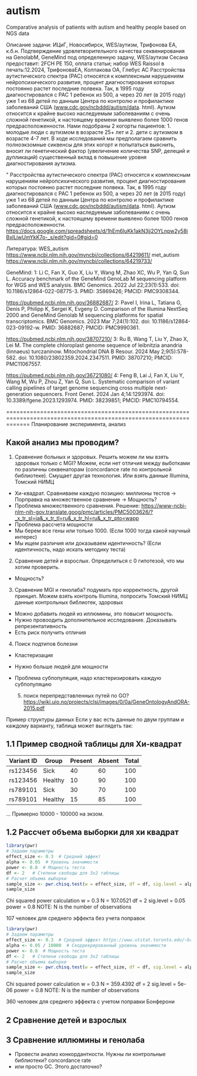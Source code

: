 # autism
Comparative analysis of patients with autism and healthy people based on NGS data

Описание задачи:
ИЦиГ, Новосибирск, WES/аутизм, Трифонова ЕА, к.б.н.
Подтверждение удовлетворительного качества секвенирования на GenolabM, GeneMind под определенную задачу, WES/аутизм
Сесана предоставит: 2FCH PE 150, оплата статьи; набор WES Raissol
в печать:12.2024, ТрифоноваЕА, Колпакова ОА, Глебус АС
Расстройства аутистического спектра (РАС) относятся к комплексным нарушениям нейропсихического развития, процент диагностирования которых постоянно растет последние полвека.
Так, в 1995 году диагностировался с РАС 1 ребенок из 500, а через 20 лет (в 2015 году) уже 1 из 68 детей по данным Центра по контролю и профилактике заболеваний США (www.cdc.gov/ncbddd/autism/data. html). Аутизм относится к крайне высоко наследуемым заболеваниям с очень сложной генетикой, к настоящему времени выявлено более 1000 генов предрасположенности.
Нами подобраны 2 когорты пациентов: 1. молодые люди с аутизмом в возрасте 25+ лет и 2. дети с аутизмом в возрасте 4-7 лет. В ходе исследований мы предполагаем сравнить полноэкзомные сиквенсы для этих когорт и попытаться выяснить, вносит ли генетический фактор (увеличение количества SNP, делеций и дупликаций) существенный вклад в повышение уровня диагностирования аутизма.

"	Расстройства аутистического спектра (РАС) относятся к комплексным нарушениям нейропсихического развития, процент диагностирования которых постоянно растет последние полвека. Так, в 1995 году диагностировался с РАС 1 ребенок из 500, а через 20 лет (в 2015 году) уже 1 из 68 детей по данным Центра по контролю и профилактике заболеваний США (www.cdc.gov/ncbddd/autism/data. html). Аутизм относится к крайне высоко наследуемым заболеваниям с очень сложной генетикой, к настоящему времени выявлено более 1000 генов предрасположенности.	https://docs.google.com/spreadsheets/d/1hEm6luKk1akN3jj2OYLnpw2y58iBxlLiwUmYkK7o-_s/edit?gid=0#gid=0	

Литература:
WES_autism        https://www.ncbi.nlm.nih.gov/myncbi/collections/64219611/
met_autism        https://www.ncbi.nlm.nih.gov/myncbi/collections/64219733/

GeneMind:
1: Li C, Fan X, Guo X, Liu Y, Wang M, Zhao XC, Wu P, Yan Q, Sun L. 
Accuracy benchmark of the GeneMind GenoLab M sequencing platform for WGS and WES analysis. BMC Genomics. 2022 Jul 22;23(1):533. doi: 10.1186/s12864-022-08775-3. PMID: 35869426; PMCID: PMC9308344.

https://pubmed.ncbi.nlm.nih.gov/36882687/
2: Pavel I, Irina L, Tatiana G, Denis P, Philipp K, Sergei K, Evgeny D.
Comparison of the Illumina NextSeq 2000 and GeneMind Genolab M sequencing platforms for spatial transcriptomics. BMC Genomics. 2023 Mar 7;24(1):102. doi: 10.1186/s12864-023-09192-w. PMID: 36882687; PMCID: PMC9990361.

https://pubmed.ncbi.nlm.nih.gov/38707210/
3: Ru B, Wang T, Liu Y, Zhao X, Lei M. 
The complete chloroplast genome sequence of leibnitzia anandria (linnaeus) turczaninow. Mitochondrial DNA B Resour. 2024 May 2;9(5):578-582. doi: 10.1080/23802359.2024.2347511. PMID: 38707210; PMCID: PMC11067557.

https://pubmed.ncbi.nlm.nih.gov/36721080/
4: Feng B, Lai J, Fan X, Liu Y, Wang M, Wu P, Zhou Z, Yan Q, Sun L. 
Systematic comparison of variant calling pipelines of target genome sequencing cross multiple next-generation sequencers. Front Genet. 2024 Jan 4;14:1293974. doi: 10.3389/fgene.2023.1293974. PMID: 38239851; PMCID: PMC10794554.

===================================================================================================================
Планирование эксперимента, анализ
## Какой анализ мы проводим?

1. Сравнение больных и здоровых. Решить можем ли мы взять здоровых только с MGI? Можем, если нет отличия между выботками по различны секвенаторам (concordance rate по контрольной библиотеке).
    Смущает другая технология. Или взять данные Illumina, Томский НИМЦ

- Хи-квадрат. Сравниваем каждую позицию: миллионы тестов -> Порправка на множественное сравнение -> Мощность? 
- Проблема множественного сравнения. Решение: https://www-ncbi-nlm-nih-gov.translate.goog/pmc/articles/PMC5003626/?_x_tr_sl=ja&_x_tr_tl=ru&_x_tr_hl=ru&_x_tr_pto=wapp
- Проблема рассчета мощности
- Мы берем все гены или только 1000. (Если 1000 тогда какой научный интерес)
- Мы ищем различия или доказываем идентичность? (Если  идентичность, надо искать методику теста)

2.  Сравнение детей и взрослых. Определиться с 0 гипотезой, что мы хотим проверить.

- Мощность?

3.  Сравнение MGI и генолаба? подумать про корректность, другой принцип. Можем взять контроль Iliumina, попросить Томский НИМЦ данные контрольных библиотек, здоровых
- Можно добавить людей из иллюмины, это повысит мощность. 
- Нужно провоодить дополнительное исследование. Доказывать репрезентативность
- Есть риск получить отличия

4.  Поиск подтипов болезни
- Кластеризация
- Нужно больше людей для мощности
- Проблема субпопуляция, надо кластеризировать каждую субпопуляцию

  5. поиск перепредставленных путей по GO? https://wiki.uio.no/projects/clsi/images/0/0a/GeneOntologyAndORA-2015.pdf



Пример структуры данных
Если у вас есть данные по двум группам и каждому варианту, таблица может выглядеть так:

## 1.1 Пример сводной таблицы для Хи-квадрат

| Variant ID | Group   | Present | Absent | Total |
|------------|---------|---------|--------|-------|
| rs123456   | Sick    | 40      | 60     | 100   |
| rs123456   | Healthy | 10      | 90     | 100   |
| rs789101   | Sick    | 30      | 70     | 100   |
| rs789101   | Healthy | 15      | 85     | 100   |
...
Примерно 10000 - 100000 на экзом.

## 1.2 Рассчет объема выборки для хи квадрат

```R
library(pwr)
# Задаем параметры
effect_size <- 0.3  # Средний эффект
alpha <- 0.05  # Уровень значимости
power <- 0.8  # Мощность теста
df <- 2   # Степени свободы для 3x2 таблицы
# Расчет объема выборки
sample_size <- pwr.chisq.test(w = effect_size, df = df, sig.level = alpha, power = power)
sample_size
```

Chi squared power calculation
w = 0.3
N = 107.0521
df = 2
sig.level = 0.05
power = 0.8
NOTE: N is the number of observations

107 человек для среднего эффекта без учета поправок

```R
library(pwr)
# Задаем параметры
effect_size <- 0.3  # Средний эффект https://www.utstat.toronto.edu/~brunner/oldclass/378f16/readings/CohenPower.pdf (p. 227, p.249)
alpha <- 0.05 / 10000  # Скоррекрированный уровень значимости
power <- 0.8  # Мощность теста
df <- 2   # Степени свободы для 3x2 таблицы
# Расчет объема выборки
sample_size <- pwr.chisq.test(w = effect_size, df = df, sig.level = alpha, power = power)
sample_size
```



Chi squared power calculation
w = 0.3
N = 359.4392
df = 2
sig.level = 5e-06
power = 0.8
NOTE: N is the number of observations

360 человек для среднего эффекта с учетом поправки Бонферони

## 2 Сравнение детей и взрослых

## 3 Сравнение иллюмины и генолаба
- Провести анализ конкордантности. Нужны ли контрольные библиотеки?
concordance rate
- или просто GC. Этого достаточно?
